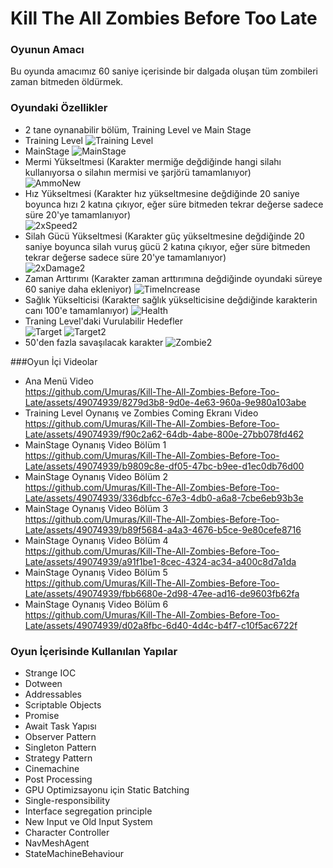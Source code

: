 # Kill The All Zombies Before Too Late
### Oyunun Amacı <br/>
Bu oyunda amacımız 60 saniye içerisinde bir dalgada oluşan tüm zombileri zaman bitmeden öldürmek.
### Oyundaki Özellikler
- 2 tane oynanabilir bölüm, Training Level ve Main Stage
- Training Level
![Training Level](https://github.com/Umuras/Kill-The-All-Zombies-Before-Too-Late/assets/49074939/394a456d-de22-4dc5-82c0-e9b8c867bfa4)
- MainStage
![MainStage](https://github.com/Umuras/Kill-The-All-Zombies-Before-Too-Late/assets/49074939/b3a5a2a8-f20b-4515-9082-f317bf1e2b73)
- Mermi Yükseltmesi (Karakter mermiğe değdiğinde hangi silahı kullanıyorsa o silahın mermisi ve şarjörü tamamlanıyor) <br/>
![AmmoNew](https://github.com/Umuras/Kill-The-All-Zombies-Before-Too-Late/assets/49074939/7eef8ee7-5cf5-46d4-a06c-d44b29c99269)
- Hız Yükseltmesi (Karakter hız yükseltmesine değdiğinde 20 saniye boyunca hızı 2 katına çıkıyor, eğer süre bitmeden tekrar değerse sadece süre 20'ye tamamlanıyor) <br/>
![2xSpeed2](https://github.com/Umuras/Kill-The-All-Zombies-Before-Too-Late/assets/49074939/1b2f767a-540c-43f1-80a6-6e39a8283683)
- Silah Gücü Yükseltmesi (Karakter güç yükseltmesine değdiğinde 20 saniye boyunca silah vuruş gücü 2 katına çıkıyor, eğer süre bitmeden tekrar değerse sadece süre 20'ye tamamlanıyor) <br/>
![2xDamage2](https://github.com/Umuras/Kill-The-All-Zombies-Before-Too-Late/assets/49074939/d268f159-aaab-4037-8a0f-9fb7fe9c0bf9)
- Zaman Arttırımı (Karakter zaman arttırımına değdiğinde oyundaki süreye 60 saniye daha ekleniyor)
![TimeIncrease](https://github.com/Umuras/Kill-The-All-Zombies-Before-Too-Late/assets/49074939/dddc2893-af1e-465b-918b-21710debe940)
- Sağlık Yükselticisi (Karakter sağlık yükselticisine değdiğinde karakterin canı 100'e tamamlanıyor)
![Health](https://github.com/Umuras/Kill-The-All-Zombies-Before-Too-Late/assets/49074939/f61fad19-27eb-4eff-ada0-4bec0cba5eff)
- Traning Level'daki Vurulabilir Hedefler <br/>
![Target](https://github.com/Umuras/Kill-The-All-Zombies-Before-Too-Late/assets/49074939/dadc637d-4f2a-4bff-95a5-f214948bdb71) ![Target2](https://github.com/Umuras/Kill-The-All-Zombies-Before-Too-Late/assets/49074939/3fa09755-78b9-4b80-8f26-8c867789ff84)
- 50'den fazla savaşılacak karakter
![Zombie2](https://github.com/Umuras/Kill-The-All-Zombies-Before-Too-Late/assets/49074939/1171f42d-e455-4f30-92d1-851ea142db70)

###Oyun İçi Videolar
- Ana Menü Video <br/>
https://github.com/Umuras/Kill-The-All-Zombies-Before-Too-Late/assets/49074939/8279d3b8-9d0e-4e63-960a-9e980a103abe
- Training Level Oynanış ve Zombies Coming Ekranı Video <br/>
https://github.com/Umuras/Kill-The-All-Zombies-Before-Too-Late/assets/49074939/f90c2a62-64db-4abe-800e-27bb078fd462
- MainStage Oynanış Video Bölüm 1 <br/>
https://github.com/Umuras/Kill-The-All-Zombies-Before-Too-Late/assets/49074939/b9809c8e-df05-47bc-b9ee-d1ec0db76d00
- MainStage Oynanış Video Bölüm 2 <br/>
https://github.com/Umuras/Kill-The-All-Zombies-Before-Too-Late/assets/49074939/336dbfcc-67e3-4db0-a6a8-7cbe6eb93b3e
- MainStage Oynanış Video Bölüm 3 <br/>
https://github.com/Umuras/Kill-The-All-Zombies-Before-Too-Late/assets/49074939/b89f5684-a4a3-4676-b5ce-9e80cefe8716
- MainStage Oynanış Video Bölüm 4 <br/>
https://github.com/Umuras/Kill-The-All-Zombies-Before-Too-Late/assets/49074939/a91f1be1-8cec-4324-ac34-a400c8d7a1da
- MainStage Oynanış Video Bölüm 5 <br/>
https://github.com/Umuras/Kill-The-All-Zombies-Before-Too-Late/assets/49074939/fbb6680e-2d98-47ee-ad16-de9603fb62fa
- MainStage Oynanış Video Bölüm 6 <br/>
https://github.com/Umuras/Kill-The-All-Zombies-Before-Too-Late/assets/49074939/d02a8fbc-6d40-4d4c-b4f7-c10f5ac6722f

### Oyun İçerisinde Kullanılan Yapılar
- Strange IOC
- Dotween
- Addressables
- Scriptable Objects
- Promise
- Await Task Yapısı
- Observer Pattern
- Singleton Pattern
- Strategy Pattern
- Cinemachine
- Post Processing
- GPU Optimizsayonu için Static Batching
- Single-responsibility
- Interface segregation principle
- New Input ve Old Input System
- Character Controller
- NavMeshAgent
- StateMachineBehaviour
